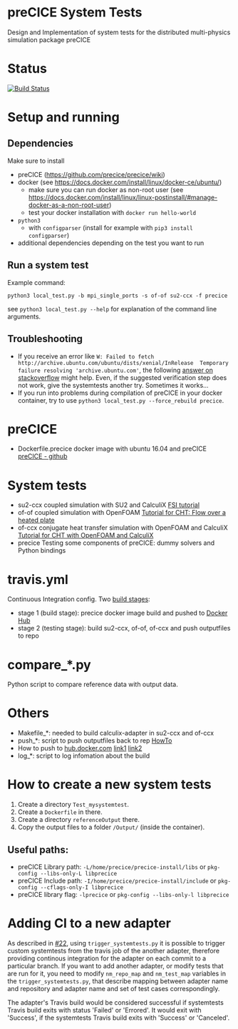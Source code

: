 # preCICE System Tests
Design and Implementation of system tests for the distributed multi-physics simulation package preCICE

# Status
[![Build Status](https://travis-ci.org/precice/systemtests.svg?branch=master)](https://travis-ci.org/precice/systemtests)

# Setup and running

## Dependencies

Make sure to install 

* preCICE (https://github.com/precice/precice/wiki)
* docker (see https://docs.docker.com/install/linux/docker-ce/ubuntu/)
    * make sure you can run docker as non-root user (see https://docs.docker.com/install/linux/linux-postinstall/#manage-docker-as-a-non-root-user)
    * test your docker installation with ```docker run hello-world```
* ```python3``` 
    * with ```configparser``` (install for example with ```pip3 install configparser```)
* additional dependencies depending on the test you want to run

## Run a system test

Example command:

```python3 local_test.py -b mpi_single_ports -s of-of su2-ccx -f precice```

see ```python3 local_test.py --help``` for explanation of the command line arguments.

## Troubleshooting

* If you receive an error like ```W: Failed to fetch http://archive.ubuntu.com/ubuntu/dists/xenial/InRelease  Temporary failure resolving 'archive.ubuntu.com'```, the following [answer on stackoverflow](https://stackoverflow.com/a/40516974) might help. Even, if the suggested verification step does not work, give the systemtests another try. Sometimes it works...
* If you run into problems during compilation of preCICE in your docker container, try to use ```python3 local_test.py --force_rebuild precice```.

# preCICE
- Dockerfile.precice docker image with ubuntu 16.04 and preCICE
[preCICE - github](https://github.com/precice)

# System tests
- su2-ccx coupled simulation with SU2 and CalculiX
[FSI tutorial](https://github.com/precice/precice/wiki/FSI-tutorial)
- of-of coupled simulation with OpenFOAM
[Tutorial for CHT: Flow over a heated plate](https://github.com/precice/openfoam-adapter/wiki/Tutorial-for-CHT:-Flow-over-a-heated-plate)
- of-ccx conjugate heat transfer simulation with OpenFOAM and CalculiX
[Tutorial for CHT with OpenFOAM and CalculiX](https://github.com/precice/precice/wiki/Tutorial-for-CHT-with-OpenFOAM-and-CalculiX)
- precice Testing some components of preCICE: dummy solvers and Python bindings


# travis.yml
Continuous Integration config.
Two [build stages](https://docs.travis-ci.com/user/build-stages/):
- stage 1 (build stage): precice docker image build and pushed to [Docker Hub](https://hub.docker.com/u/precice)
- stage 2 (testing stage): build su2-ccx, of-of, of-ccx and push outputfiles to repo

# compare_*.py
Python script to compare reference data with output data.

# Others
- Makefile_*: needed to build calculix-adapter in su2-ccx and of-ccx
- push_*: script to push outputfiles back to rep [HowTo](https://gist.github.com/willprice/e07efd73fb7f13f917ea#file-push-sh)
- How to push to [hub.docker.com](https://hub.docker.com/) [link1](https://docs.travis-ci.com/user/docker/#Pushing-a-Docker-Image-to-a-Registry) [link2](https://docs.travis-ci.com/user/build-stages/share-docker-image/)
- log_*: script to log infomation about the build

# How to create a new system tests
1. Create a directory `Test_mysystemtest`.
2. Create a `Dockerfile` in there.
3. Create a directory `referenceOutput` there.
4. Copy the output files to a folder `/Output/` (inside the container).

## Useful paths:

* preCICE Library path: `-L/home/precice/precice-install/libs` or `pkg-config --libs-only-L libprecice`
* preCICE Include path: `-I/home/precice/precice-install/include` or `pkg-config --cflags-only-I libprecice`
* preCICE library flag: `-lprecice` or `pkg-config --libs-only-l libprecice`

# Adding CI to a new adapter

As described in [#22](https://github.com/precice/systemtests/pull/22),  using `trigger_systemtests.py` it is possible to trigger custom systemtests from the travis job of the another adapter, therefore providing continous integration for the adapter on each commit to a particular branch. If you want to add another adapter, or modify tests that are run for it, you need to modify `nm_repo_map` and `nm_test_map` variables in the `trigger_systemtests.py`, that describe mapping between adapter name and repository and adapter name and set of test cases correspondingly.

The adapter's Travis build would be considered successful if systemtests Travis build exits with status 'Failed' or 'Errored'. It would exit with 'Success', if the systemtests Travis build exits with 'Success' or 'Canceled'.
